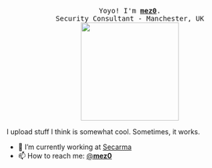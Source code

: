 <p align="center">
  <br>
  <samp>
    Yoyo! I'm <b><a rel="nofollow noopener noreferrer" target="_blank" href="https://twitter.com/__mez0__">mez0</a></b>.
    <br>Security Consultant - Manchester, UK<br>
</samp>

  <img src="https://i.imgur.com/xHYaH9o.gif" width="200"/>

</p>

I upload stuff I think is somewhat cool. Sometimes, it works.
- 🔭 I’m currently working at [Secarma](https://github.com/secarmalabs/)
- 📫 How to reach me: [@__mez0__](https://twitter.com/__mez0__)
